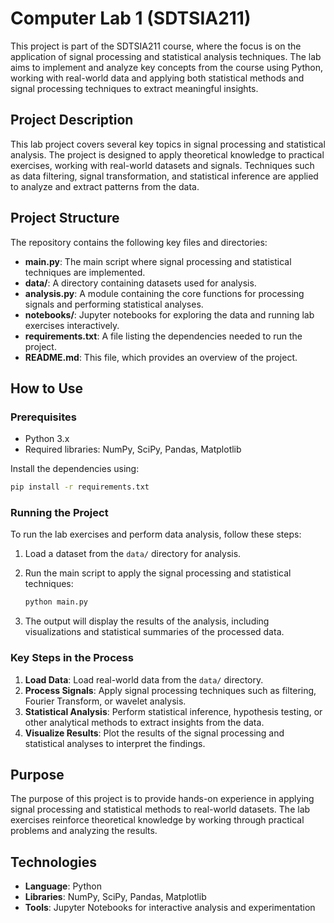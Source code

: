 # Computer Lab 1 (SDTSIA211)

This project is part of the SDTSIA211 course, where the focus is on the application of signal processing and statistical analysis techniques. The lab aims to implement and analyze key concepts from the course using Python, working with real-world data and applying both statistical methods and signal processing techniques to extract meaningful insights.

## Project Description

This lab project covers several key topics in signal processing and statistical analysis. The project is designed to apply theoretical knowledge to practical exercises, working with real-world datasets and signals. Techniques such as data filtering, signal transformation, and statistical inference are applied to analyze and extract patterns from the data.

## Project Structure

The repository contains the following key files and directories:

- **main.py**: The main script where signal processing and statistical techniques are implemented.
- **data/**: A directory containing datasets used for analysis.
- **analysis.py**: A module containing the core functions for processing signals and performing statistical analyses.
- **notebooks/**: Jupyter notebooks for exploring the data and running lab exercises interactively.
- **requirements.txt**: A file listing the dependencies needed to run the project.
- **README.md**: This file, which provides an overview of the project.

## How to Use

### Prerequisites

- Python 3.x
- Required libraries: NumPy, SciPy, Pandas, Matplotlib

Install the dependencies using:

```bash
pip install -r requirements.txt
```

### Running the Project

To run the lab exercises and perform data analysis, follow these steps:

1. Load a dataset from the `data/` directory for analysis.
2. Run the main script to apply the signal processing and statistical techniques:

    ```bash
    python main.py
    ```

3. The output will display the results of the analysis, including visualizations and statistical summaries of the processed data.

### Key Steps in the Process

1. **Load Data**: Load real-world data from the `data/` directory.
2. **Process Signals**: Apply signal processing techniques such as filtering, Fourier Transform, or wavelet analysis.
3. **Statistical Analysis**: Perform statistical inference, hypothesis testing, or other analytical methods to extract insights from the data.
4. **Visualize Results**: Plot the results of the signal processing and statistical analyses to interpret the findings.

## Purpose

The purpose of this project is to provide hands-on experience in applying signal processing and statistical methods to real-world datasets. The lab exercises reinforce theoretical knowledge by working through practical problems and analyzing the results.

## Technologies

- **Language**: Python
- **Libraries**: NumPy, SciPy, Pandas, Matplotlib
- **Tools**: Jupyter Notebooks for interactive analysis and experimentation
